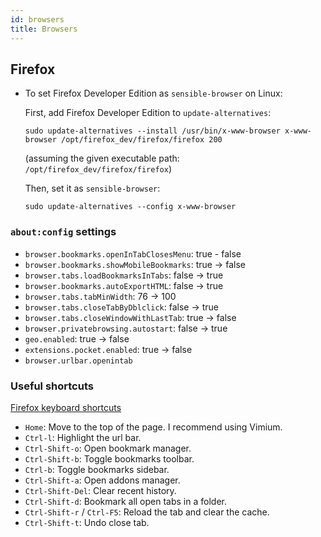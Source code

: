 ```yaml
---
id: browsers
title: Browsers
---
```


## Firefox

- To set Firefox Developer Edition as `sensible-browser` on Linux:

  First, add Firefox Developer Edition to `update-alternatives`:

  ```shell
  sudo update-alternatives --install /usr/bin/x-www-browser x-www-browser /opt/firefox_dev/firefox/firefox 200
  ```

  (assuming the given executable path: `/opt/firefox_dev/firefox/firefox`)

  Then, set it as `sensible-browser`:

  ```shell
  sudo update-alternatives --config x-www-browser
  ```

### `about:config` settings

- `browser.bookmarks.openInTabClosesMenu`: true - false
- `browser.bookmarks.showMobileBookmarks`: true -> false
- `browser.tabs.loadBookmarksInTabs`: false -> true
- `browser.bookmarks.autoExportHTML`: false -> true
- `browser.tabs.tabMinWidth`: 76 -> 100
- `browser.tabs.closeTabByDblclick`: false -> true
- `browser.tabs.closeWindowWithLastTab`: true -> false
- `browser.privatebrowsing.autostart`: false -> true
- `geo.enabled`: true -> false
- `extensions.pocket.enabled`: true -> false
- `browser.urlbar.openintab`

### Useful shortcuts

[Firefox keyboard shortcuts](https://support.mozilla.org/en-US/kb/keyboard-shortcuts-perform-firefox-tasks-quickly)

- `Home`: Move to the top of the page. I recommend using Vimium.
- `Ctrl-l`: Highlight the url bar.
- `Ctrl-Shift-o`: Open bookmark manager.
- `Ctrl-Shift-b`: Toggle bookmarks toolbar.
- `Ctrl-b`: Toggle bookmarks sidebar.
- `Ctrl-Shift-a`: Open addons manager.
- `Ctrl-Shift-Del`: Clear recent history.
- `Ctrl-Shift-d`: Bookmark all open tabs in a folder.
- `Ctrl-Shift-r` / `Ctrl-F5`: Reload the tab and clear the cache.
- `Ctrl-Shift-t`: Undo close tab.
